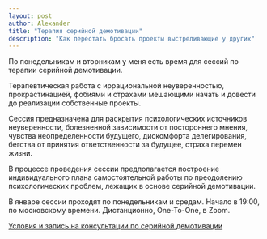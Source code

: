 ```yaml
---
layout: post
author: Alexander
title: "Терапия серийной демотивации" 
description: "Как перестать бросать проекты выстреливающие у других"
---
```

По понедельникам и вторникам у меня есть время для сессий по терапии серийной демотивации. 

Терапевтическая работа с иррациональной неуверенностью, прокрастинацией, фобиями и страхами мешающими начать и довести до реализации собственные проекты.

Сессия предназначена для раскрытия психологических источников неуверенности, болезненной зависимости от постороннего мнения, чувства неопределенности будущего, дискомфорта делегирования, бегства от принятия ответственности за будущее, страха перемен жизни.

В процессе проведения сессии предполагается построение индивидуального плана самостоятельной работы по преодолению психологических проблем, лежащих в основе серийной демотивации.

В январе сессии проходят по понедельникам и средам. Начало в 19:00, по московскому времени. Дистанционно, One-To-One, в Zoom.

[Условия и запись на консультации по серийной демотивации](https://scr.ru/pay/)